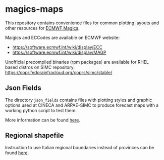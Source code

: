 # magics-maps

This repository contains convenience files for common plotting layouts and other resources for [ECMWF Magics](https://software.ecmwf.int/wiki/display/MAGP/Magics).

Maigics and ECCodes are available on ECMWF website:
 * https://software.ecmwf.int/wiki/display/ECC
 * https://software.ecmwf.int/wiki/display/MAGP

Unofficial precompiled binaries (rpm packages) are available for RHEL based distros on SIMC repository: https://copr.fedorainfracloud.org/coprs/simc/stable/

## Json Fields

The directory `json_fields` contains files with plotting styles and
graphic options used at CINECA and ARPAE-SIMC to produce forecast
maps with a working python script to test them.

More information can be found [here](json_fields/README.md).

## Regional shapefile

Instruction to use Italian regional boundaries instead of provinces can be found
[here](regional_shapefile/README.md).
